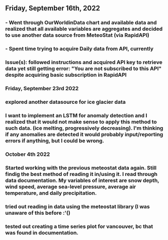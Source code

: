 ## Friday, September 16th, 2022
### - Went through OurWorldinData chart and available data and realized that all available variables are aggregates and decided to use another data source from MeteoStat (via RapidAPI)
### - Spent time trying to acquire Daily data from API, currently 
### Issue(s): followed instructions and acquired API key to retrieve data yet still getting error: "You are not subscribed to this API" despite acquiring basic subscription in RapidAPI


### Friday, September 23rd 2022
### explored another datasource for ice glacier data 
### I want to implement an LSTM for anomaly detection and I realized that it would not make sense to apply this method to such data. (ice melting, progressively decreasing). I'm thinking if any anomalies are detected it would probably input/reporting errors if anything, but I could be wrong. 

### October 4th 2022
### Started working with the previous meteostat data again. Still findig the best method of reading it in/using it. I read through data documentation. My variables of interest are snow depth, wind speed, average sea-level pressure, average air temperature, and daily precipitation.
### tried out reading in data using the meteostat library (I was unaware of this before :'()
### tested out creating a time series plot for vancouver, bc that was found in documentation. 



